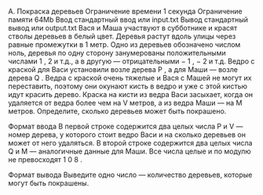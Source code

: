 A. Покраска деревьев
Ограничение времени	1 секунда
Ограничение памяти	64Mb
Ввод	стандартный ввод или input.txt
Вывод	стандартный вывод или output.txt
Вася и Маша участвуют в субботнике и красят стволы деревьев в белый цвет. Деревья растут вдоль улицы через равные промежутки в 1 метр. Одно из деревьев обозначено числом ноль, деревья по одну сторону занумерованы положительными числами 
1
,
2
 и т.д., а в другую — отрицательными 
−
1
,
−
2
 и т.д.
Ведро с краской для Васи установили возле дерева 
P
, а для Маши — возле дерева 
Q
. Ведра с краской очень тяжелые и Вася с Машей не могут их переставить, поэтому они окунают кисть в ведро и уже с этой кистью идут красить дерево. Краска на кисти из ведра Васи засыхает, когда он удаляется от ведра более чем на 
V
 метров, а из ведра Маши — на 
M
 метров. Определите, сколько деревьев может быть покрашено.

Формат ввода
В первой строке содержится два целых числа 
P
 и 
V
 — номер дерева, у которого стоит ведро Васи и на сколько деревьев он может от него удаляться.
В второй строке содержится два целых числа 
Q
 и 
M
 — аналогичные данные для Маши.
Все числа целые и по модулю не превосходят 
1
0
8
.

Формат вывода
Выведите одно число — количество деревьев, которые могут быть покрашены.
